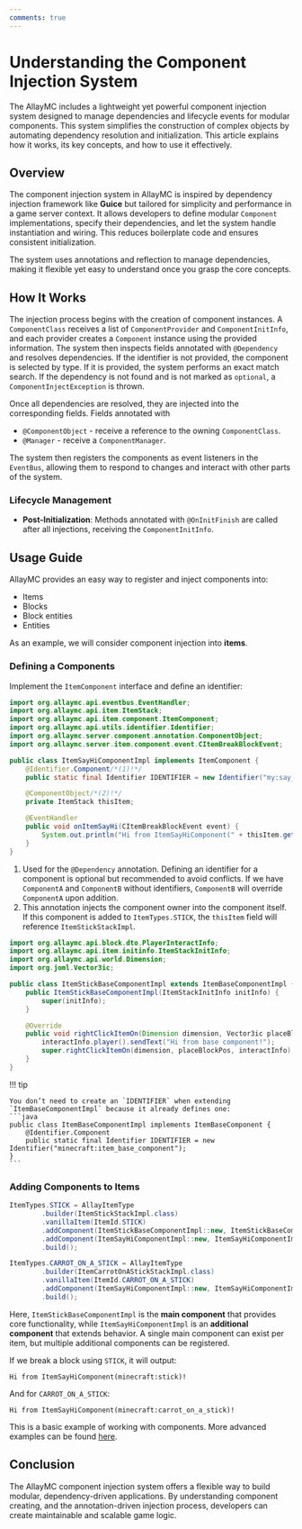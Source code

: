 ```yaml
---
comments: true
---
```


# Understanding the Component Injection System

The AllayMC includes a lightweight yet powerful component injection system designed to manage dependencies and
lifecycle events for modular components. This system simplifies the construction of complex objects by automating
dependency resolution and initialization. This article explains how it works, its key concepts, and how to use it
effectively.

## Overview

The component injection system in AllayMC is inspired by dependency injection framework like **Guice** but
tailored for simplicity and performance in a game server context. It allows developers to define modular `Component`
implementations, specify their dependencies, and let the system handle instantiation and wiring. This reduces
boilerplate code and ensures consistent initialization.

The system uses annotations and reflection to manage dependencies, making it flexible yet easy to understand once you
grasp the core concepts.

## How It Works

The injection process begins with the creation of component instances. A `ComponentClass` receives a list of
`ComponentProvider` and `ComponentInitInfo`, and each provider creates a `Component` instance using the provided
information.
The system then inspects fields annotated with `@Dependency` and resolves dependencies. If the identifier is not
provided,
the component is selected by type. If it is provided, the system performs an exact match search. If the dependency is
not found and is not marked as `optional`, a `ComponentInjectException` is thrown.

Once all dependencies are resolved, they are injected into the corresponding fields. Fields annotated with

- `@ComponentObject` - receive a reference to the owning `ComponentClass`.
- `@Manager` - receive a `ComponentManager`.

The system then registers the components as event listeners in the `EventBus`, allowing them to respond
to changes and interact with other parts of the system.

### Lifecycle Management

- **Post-Initialization**: Methods annotated with `@OnInitFinish` are called after all injections, receiving the
  `ComponentInitInfo`.

## Usage Guide

AllayMC provides an easy way to register and inject components into:

- Items
- Blocks
- Block entities
- Entities

As an example, we will consider component injection into **items**.

### Defining a Components

Implement the `ItemComponent` interface and define an identifier:

```java
import org.allaymc.api.eventbus.EventHandler;
import org.allaymc.api.item.ItemStack;
import org.allaymc.api.item.component.ItemComponent;
import org.allaymc.api.utils.identifier.Identifier;
import org.allaymc.server.component.annotation.ComponentObject;
import org.allaymc.server.item.component.event.CItemBreakBlockEvent;

public class ItemSayHiComponentImpl implements ItemComponent {
    @Identifier.Component/*(1)!*/
    public static final Identifier IDENTIFIER = new Identifier("my:say_hi_component");

    @ComponentObject/*(2)!*/
    private ItemStack thisItem;

    @EventHandler
    public void onItemSayHi(CItemBreakBlockEvent event) {
        System.out.println("Hi from ItemSayHiComponent(" + thisItem.getItemType().getIdentifier() + ")!");
    }
}
```

1. Used for the `@Dependency` annotation. Defining an identifier for a component is optional but recommended to avoid
   conflicts. If we have `ComponentA` and `ComponentB` without identifiers, `ComponentB` will override `ComponentA` upon
   addition.
2. This annotation injects the component owner into the component itself. If this component is added to
   `ItemTypes.STICK`,
   the `thisItem` field will reference `ItemStickStackImpl`.

```java
import org.allaymc.api.block.dto.PlayerInteractInfo;
import org.allaymc.api.item.initinfo.ItemStackInitInfo;
import org.allaymc.api.world.Dimension;
import org.joml.Vector3ic;

public class ItemStickBaseComponentImpl extends ItemBaseComponentImpl {
    public ItemStickBaseComponentImpl(ItemStackInitInfo initInfo) {
        super(initInfo);
    }

    @Override
    public void rightClickItemOn(Dimension dimension, Vector3ic placeBlockPos, PlayerInteractInfo interactInfo) {
        interactInfo.player().sendText("Hi from base component!");
        super.rightClickItemOn(dimension, placeBlockPos, interactInfo);
    }
}
```

!!! tip

    You don’t need to create an `IDENTIFIER` when extending `ItemBaseComponentImpl` because it already defines one:
    ```java
    public class ItemBaseComponentImpl implements ItemBaseComponent {
        @Identifier.Component
        public static final Identifier IDENTIFIER = new Identifier("minecraft:item_base_component");
    }
    ```

### Adding Components to Items

```java
ItemTypes.STICK = AllayItemType
        .builder(ItemStickStackImpl.class)
        .vanillaItem(ItemId.STICK)
        .addComponent(ItemStickBaseComponentImpl::new, ItemStickBaseComponentImpl.class)
        .addComponent(ItemSayHiComponentImpl::new, ItemSayHiComponentImpl.class)
        .build();

ItemTypes.CARROT_ON_A_STICK = AllayItemType
        .builder(ItemCarrotOnAStickStackImpl.class)
        .vanillaItem(ItemId.CARROT_ON_A_STICK)
        .addComponent(ItemSayHiComponentImpl::new, ItemSayHiComponentImpl.class)
        .build();
```

Here, `ItemStickBaseComponentImpl` is the **main component** that provides core functionality,
while `ItemSayHiComponentImpl` is an **additional component** that extends behavior.
A single main component can exist per item, but multiple additional components can be registered.

If we break a block using `STICK`, it will output:

```text
Hi from ItemSayHiComponent(minecraft:stick)!
```

And for `CARROT_ON_A_STICK`:

```text
Hi from ItemSayHiComponent(minecraft:carrot_on_a_stick)!
```

This is a basic example of working with components. More advanced examples can be
found [here](https://github.com/AllayMC/Allay/tree/master/server/src/main/java/org/allaymc/server/item/component).

## Conclusion

The AllayMC component injection system offers a flexible way to build modular, dependency-driven applications. By
understanding component creating, and the annotation-driven injection process, developers can create
maintainable and scalable game logic.

